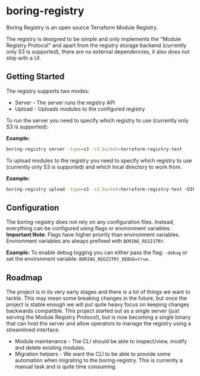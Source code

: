 # boring-registry

Boring Registry is an open source Terraform Module Registry.

The registry is designed to be simple and only implements the "Module Registry Protocol" and apart from the registry storage backend (currently only S3 is supported), there are no external dependencies, it also does not ship with a UI.

## Getting Started

The registry supports two modes:
  * Server - The server runs the registry API
  * Upload - Uploads modules to the configured registry

To run the server you need to specify which registry to use (currently only S3 is supported):

**Example:**
```bash
boring-registry server -type=s3 -s3.bucket=terraform-registry-test
```

To upload modules to the registry you need to specify which registry to use (currently only S3 is supported) and which local directory to work from.

**Example:**
```bash
boring-registry upload -type=s3 -s3.bucket=terraform-registry-test <DIR> 
```

## Configuration

The boring-registry does not rely on any configuration files. Instead, everything can be configured using flags or environment variables.
**Important Note**: Flags have higher priority than environment variables. Environment variables are always prefixed with `BORING_REGISTRY`.

**Example:**
To enable debug logging you can either pass the flag: `-debug` or set the environment variable: `BORING_REGISTRY_DEBUG=true`.

## Roadmap

The project is in its very early stages and there is a lot of things we want to tackle. This may mean some breaking changes in the future, but once the project is stable enough we will put quite heavy focus on keeping changes backwards compatible. This project started out as a single server (just serving the Module Registry Protocol), but is now becoming a single binary that can host the server and allow operators to manage the registry using a streamlined interface.

* Module maintenance - The CLI should be able to inspect/view, modify and delete existing modules.
* Migration helpers - We want the CLI to be able to provide some automation when migrating to the boring-registry. This is currently a manual task and is quite time consuming.
